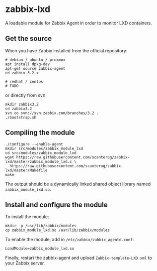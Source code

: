 # zabbix-lxd

A loadable module for Zabbix Agent in order to monitor LXD containers.

## Get the source

When you have Zabbix installed from the official repository:
```
# debian / ubuntu / proxmox
apt install dpkg-dev
apt-get source zabbix-agent
cd zabbix-3.2.x

# redhat / centos
# TODO
```

or directly from svn:

```
mkdir zabbix3.2
cd zabbix3.2
svn co svn://svn.zabbix.com/branches/3.2 .
./bootstrap.sh
```

## Compiling the module

```
./configure --enable-agent
mkdir src/modules/zabbix_module_lxd
cd src/modules/zabbix_module_lxd
wget https://raw.githubusercontent.com/scanterog/zabbix-lxd/master/zabbix_module_lxd.c \
  https://raw.githubusercontent.com/scanterog/zabbix-lxd/master/Makefile
make
```
The output should be a dynamically linked shared object library named `zabbix_module_lxd.so`.

## Install and configure the module

To install the module:

```
mkdir -p /usr/lib/zabbix/modules
cp zabbix_module_lxd.so /usr/lib/zabbix/modules
```

To enable the module, add in `/etc/zabbix/zabbix_agentd.conf`:
```
LoadModule=zabbix_module_lxd.so
```

Finally, restart the zabbix-agent and upload `Zabbix-template-LXD.xml` to your Zabbix server.
